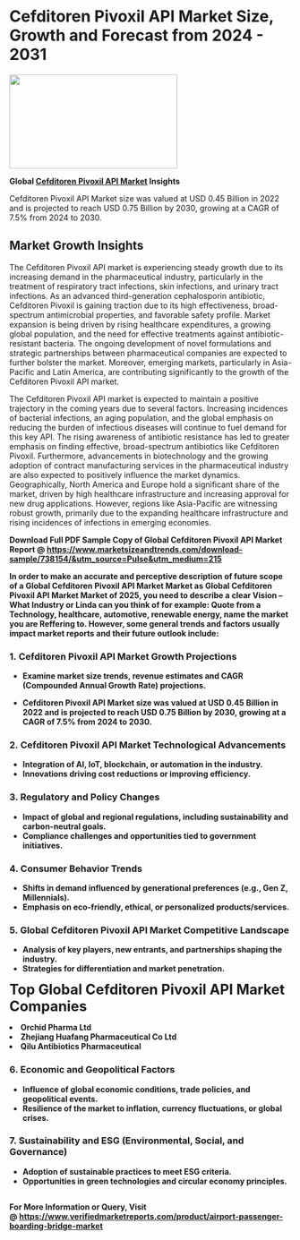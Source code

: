 <H1>Cefditoren Pivoxil API Market Size, Growth and Forecast from 2024 - 2031</H1><img class="aligncenter size-medium wp-image-584254" src="https://thirdeyenews.in/wp-content/uploads/2024/09/Global-Market-Research-300x168.jpeg" alt="" width="300" height="168" /><p><strong>Global&nbsp;<a href="https://www.marketsizeandtrends.com/download-sample/738154/&amp;utm_source=Pulse&amp;utm_medium=215">Cefditoren Pivoxil API Market</a> Insights</strong></p><p>Cefditoren Pivoxil API Market size was valued at USD 0.45 Billion in 2022 and is projected to reach USD 0.75 Billion by 2030, growing at a CAGR of 7.5% from 2024 to 2030.</p><p><h2>Market Growth Insights</h2> <p>The Cefditoren Pivoxil API market is experiencing steady growth due to its increasing demand in the pharmaceutical industry, particularly in the treatment of respiratory tract infections, skin infections, and urinary tract infections. As an advanced third-generation cephalosporin antibiotic, Cefditoren Pivoxil is gaining traction due to its high effectiveness, broad-spectrum antimicrobial properties, and favorable safety profile. Market expansion is being driven by rising healthcare expenditures, a growing global population, and the need for effective treatments against antibiotic-resistant bacteria. The ongoing development of novel formulations and strategic partnerships between pharmaceutical companies are expected to further bolster the market. Moreover, emerging markets, particularly in Asia-Pacific and Latin America, are contributing significantly to the growth of the Cefditoren Pivoxil API market.</p> <p><strong></strong></p> <p>The Cefditoren Pivoxil API market is expected to maintain a positive trajectory in the coming years due to several factors. Increasing incidences of bacterial infections, an aging population, and the global emphasis on reducing the burden of infectious diseases will continue to fuel demand for this key API. The rising awareness of antibiotic resistance has led to greater emphasis on finding effective, broad-spectrum antibiotics like Cefditoren Pivoxil. Furthermore, advancements in biotechnology and the growing adoption of contract manufacturing services in the pharmaceutical industry are also expected to positively influence the market dynamics. Geographically, North America and Europe hold a significant share of the market, driven by high healthcare infrastructure and increasing approval for new drug applications. However, regions like Asia-Pacific are witnessing robust growth, primarily due to the expanding healthcare infrastructure and rising incidences of infections in emerging economies.</p> <p><strong></p><p><span class=""><strong>Download Full PDF Sample Copy of Global Cefditoren Pivoxil API Market Report</strong> @ <a href="https://www.marketsizeandtrends.com/download-sample/738154/&amp;utm_source=Pulse&amp;utm_medium=215" target="_blank">https://www.marketsizeandtrends.com/download-sample/738154/&amp;utm_source=Pulse&amp;utm_medium=215</a></span></p><p>In order to make an accurate and perceptive description of future scope of a Global&nbsp;Cefditoren Pivoxil API Market Market as Global&nbsp;Cefditoren Pivoxil API Market Market of 2025, you need to describe a clear Vision &ndash; What Industry or Linda can you think of for example: Quote from a Technology, healthcare, automotive, renewable energy, name the market you are Reffering to. However, some general trends and factors usually impact market reports and their future outlook include:</p><h3>1.&nbsp;<strong>Cefditoren Pivoxil API Market Growth Projections</strong></h3><ul><li>Examine market size trends, revenue estimates and CAGR (Compounded Annual Growth Rate) projections.</li><li><p>Cefditoren Pivoxil API Market size was valued at USD 0.45 Billion in 2022 and is projected to reach USD 0.75 Billion by 2030, growing at a CAGR of 7.5% from 2024 to 2030.</p></li></ul><h3>2.&nbsp;<strong>Cefditoren Pivoxil API Market Technological Advancements</strong></h3><ul><li>Integration of AI, IoT, blockchain, or automation in the industry.</li><li>Innovations driving cost reductions or improving efficiency.</li></ul><h3>3.&nbsp;<strong>Regulatory and Policy Changes</strong></h3><ul><li>Impact of global and regional regulations, including sustainability and carbon-neutral goals.</li><li>Compliance challenges and opportunities tied to government initiatives.</li></ul><h3>4.&nbsp;<strong>Consumer Behavior Trends</strong></h3><ul><li>Shifts in demand influenced by generational preferences (e.g., Gen Z, Millennials).</li><li>Emphasis on eco-friendly, ethical, or personalized products/services.</li></ul><h3>5.&nbsp;<strong>Global Cefditoren Pivoxil API Market Competitive Landscape</strong></h3><ul><li>Analysis of key players, new entrants, and partnerships shaping the industry.</li><li>Strategies for differentiation and market penetration.</li></ul><p data-pm-slice="1 1 []"><span style="color: inherit; font-family: inherit; font-size: 25px;">Top Global Cefditoren Pivoxil API Market Companies</span></p><div class="" data-test-id=""><p><li>Orchid Pharma Ltd</li><li> Zhejiang Huafang Pharmaceutical Co Ltd</li><li> Qilu Antibiotics Pharmaceutical</li></p></div><h3>6.&nbsp;<strong>Economic and Geopolitical Factors</strong></h3><ul><li>Influence of global economic conditions, trade policies, and geopolitical events.</li><li>Resilience of the market to inflation, currency fluctuations, or global crises.</li></ul><h3>7.&nbsp;<strong>Sustainability and ESG (Environmental, Social, and Governance)</strong></h3><ul><li>Adoption of sustainable practices to meet ESG criteria.</li><li>Opportunities in green technologies and circular economy principles.</li></ul><h2><strong style="font-size: 14px;">For More Information or Query, Visit @&nbsp;</strong><a style="background-color: #ffffff; font-size: 14px;" href="https://www.marketsizeandtrends.com/report/cefditoren-pivoxil-api-market/" target="_blank">https://www.verifiedmarketreports.com/product/airport-passenger-boarding-bridge-market</a></h2>
